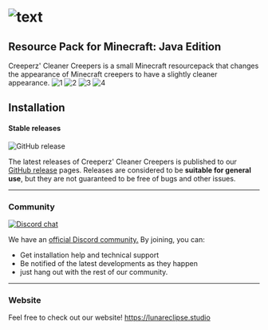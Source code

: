 # ![text](https://user-images.githubusercontent.com/26262092/198693754-3551fd75-fd8e-466c-98a2-5f3badf02af8.png)
## Resource Pack for Minecraft: Java Edition


Creeperz' Cleaner Creepers is a small Minecraft resourcepack that changes the appearance of Minecraft creepers to have a slightly cleaner appearance.
![1](https://user-images.githubusercontent.com/26262092/198693881-8d169f48-e93d-4f09-916e-53286928ac7a.png)
![2](https://user-images.githubusercontent.com/26262092/198693894-04648a3c-c2e0-4c14-a57b-39e0cc7e28b2.png)
![3](https://user-images.githubusercontent.com/26262092/198693905-f3a6e519-2de1-4cd6-8837-2f1550eba4f8.png)
![4](https://user-images.githubusercontent.com/26262092/198693912-d855aace-c0ed-4729-a99f-e6fa7a8d618a.png)



## Installation

#### Stable releases

![GitHub release](https://img.shields.io/github/v/release/LunarEclipseStudios/Creeperz-Cleaner-Creepers)

The latest releases of Creeperz' Cleaner Creepers is published to our [GitHub release](https://github.com/LunarEclipseStudios/Creeperz-Cleaner-Creepers/releases) pages. 
Releases are considered to be **suitable for general use**, but they are not guaranteed to be free of bugs and other issues.

---

### Community
[![Discord chat](https://img.shields.io/badge/chat%20on-discord-7289DA?logo=discord&logoColor=white)](https://discord.gg/RmMtqxJJgH)

We have an [official Discord community.](https://discord.gg/RmMtqxJJgH) By joining, you can:
- Get installation help and technical support
- Be notified of the latest developments as they happen
- just hang out with the rest of our community.

---

### Website
Feel free to check out our website!
https://lunareclipse.studio
